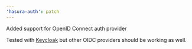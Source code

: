 ```yaml
---
'hasura-auth': patch
---
```


Added support for OpenID Connect auth provider

Tested with [Keycloak](http://keycloak.org/) but other OIDC providers should be working as well.
